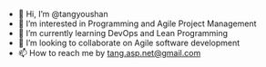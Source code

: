 - 👋 Hi, I’m @tangyoushan
- 👀 I’m interested in Programming and Agile Project Management
- 🌱 I’m currently learning DevOps and Lean Programming
- 💞️ I’m looking to collaborate on Agile software development
- 📫 How to reach me by tang.asp.net@gmail.com

<!---
tangyoushan/tangyoushan is a ✨ special ✨ repository because its `README.md` (this file) appears on your GitHub profile.
You can click the Preview link to take a look at your changes.
--->

